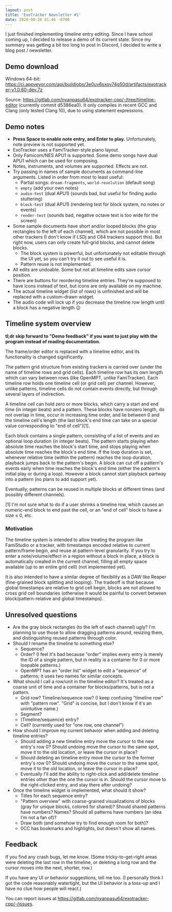 ```yaml
---
layout: post
title: 'ExoTracker Newsletter #1'
date: 2020-08-26 01:46 -0700
---
```


I just finished implementing timeline entry editing. Since I have school coming up, I decided to release a demo of its current state. Since my summary was getting a bit too long to post in Discord, I decided to write a blog post / newsletter.

## Demo download

Windows 64-bit: <https://ci.appveyor.com/api/buildjobs/3e0uv6sxov74g50d/artifacts/exotracker-v1.0.60-dev.7z>

Source: <https://gitlab.com/nyanpasu64/exotracker-cpp/-/tree/timeline-editor> (currently commit d5386ea0). It only compiles in recent GCC and Clang (only tested Clang 10), due to using statement expressions.

## Demo notes

- **Press Space to enable note entry, and Enter to play.** Unfortunately, note preview is not supported yet.
- ExoTracker uses a FamiTracker-style piano layout.
- Only Famicom/NES APU1 is supported. Some demo songs have dual APU1 which can be used for composing.
- Notes, instruments, and volumes are supported. Effects are not.
- Try passing in names of sample documents as command-line arguments. Listed in order from most to least useful:
    - Partial songs: `dream-fragments`, `world-revolution` (default song)
    - `empty` (add your own notes)
    - `audio-test` (dual APU1) (sounds bad, but useful for finding audio stuttering)
    - `block-test` (dual APU1) (rendering test for block system, no notes or events)
    - `render-test` (sounds bad, negative octave text is too wide for the screen)
- Some sample documents have short and/or looped blocks (the gray rectangles to the left of each channel), which are not possible in most other trackers (I don't know if LSDj and C64 trackers support this). But right now, users can only create full-grid blocks, and cannot delete blocks.
    - The block system is powerful, but unfortunately not editable through the UI yet, so you can't try it out to see useful it is.
    - Pattern reuse is not implemented.
- All edits are undoable. Some but not all timeline edits save cursor position.
- There are buttons for reordering timeline entries. They're supposed to have icons instead of text, but icons are only available on my machine.
- The actual timeline widget (list of rows) is unfinished and will be replaced with a custom-drawn widget.
- The audio code will lock up if you decrease the timeline row length until a block has a negative length 😉

## Timeline system overview

**tl;dr skip forward to "Demo feedback" if you want to just play with the program instead of reading documentation.**

The frame/order editor is replaced with a timeline editor, and its functionality is changed significantly.

The pattern grid structure from existing trackers is carried over (under the name of timeline rows and grid cells). Each timeline row has its own length which can vary between rows (like OpenMPT, unlike FamiTracker). Each timeline row holds one timeline cell (or grid cell) per channel. However, unlike patterns, timeline cells do not contain events directly, but through several layers of indirection.

A timeline cell can hold zero or more blocks, which carry a start and end time (in integer beats) and a pattern. These blocks have nonzero length, do not overlap in time, occur in increasing time order, and lie between 0 and the timeline cell's length (the last block's end time can take on a special value corresponding to "end of cell")[1].

Each block contains a single pattern, consisting of a list of events and an optional loop duration (in integer beats). The pattern starts playing when absolute time reaches the block's start time, and stops playing when absolute time reaches the block's end time. If the loop duration is set, whenever relative time (within the pattern) reaches the loop duration, playback jumps back to the pattern's begin. A block can cut off a pattern's events early when time reaches the block's end time (either the pattern's initial play or during a loop). However a block cannot start playback partway into a pattern (no plans to add support yet).

Eventually, patterns can be reused in multiple blocks at different times (and possibly different channels).

[1] I'm not sure what to do if a user shrinks a timeline row, which causes an numeric-end block to end past the cell, or an "end of cell" block to have a size ≤ 0, etc.

### Motivation

The timeline system is intended to allow treating the program like FamiStudio or a tracker, with timestamps encoded relative to current pattern/frame begin, and reuse at pattern-level granularity. If you try to enter a note/volume/effect in a region without a block in place, a block is automatically created in the current channel, filling all empty space available (up to an entire grid cell) (not implemented yet).

It is also intended to have a similar degree of flexibility as a DAW like Reaper (fine-grained block splitting and looping). The tradeoff is that because global timestamps are relative to grid cell begin, blocks are not allowed to cross grid cell boundaries (otherwise it would be painful to convert between block/pattern-relative and global timestamps).

## Unresolved questions

- Are the gray block rectangles (to the left of each channel) ugly? I'm planning to use those to allow dragging patterns around, resizing them, and distinguishing reused patterns through color.
- Should I rename the timeline to something else?
    - Sequence?
    - Order? (I feel it's bad because "order" implies every entry is merely the ID of a single pattern, but in reality is a container for 0 or more loopable patterns.)
    - OpenMPT has an "order list" widget to edit a "sequence" of patterns; it uses two names for similar concepts.
- What should I call a row/unit in the timeline editor? It's treated as a coarse unit of time and a container for blocks/patterns, but is not a pattern.
    - Grid row? Timeline/sequence row? (I keep confusing "timeline row" with "pattern row". "Grid" is concise, but I don't know if it's an unintuitive name.)
    - Segment?
    - (Timeline/sequence) entry?
    - Cell? (currently used for "one row, one channel")
- How should I improve my current behavior when adding and deleting timeline entries?
    - Should adding a new timeline entry move the cursor to the new entry's row 0? Should undoing move the cursor to the same spot, move it to the old location, or leave the cursor in place?
    - Should deleting an timeline entry move the cursor to the former entry's row 0? Should undoing move the cursor to the same spot, move it to the old location, or leave the cursor in place?
    - Eventually I'll add the ability to right-click and add/delete timeline entries other than the one the cursor is in. Should the cursor move to the right-clicked entry, and stay there after undoing?
- Once the timeline widget is implemented, what should it show?
    - Titles for each sequence entry?
    - "Pattern overview" with coarse-grained visualizations of blocks (gray for unique blocks, colored for shared)? Should shared patterns have numbers? Names? Should all patterns have numbers (an idea I'm not a fan of)?
    - Draw both (and somehow try to find enough room for both)?
    - 0CC has bookmarks and highlights, but doesn't show all names.

## Feedback

If you find any crash bugs, let me know. (Some tricky-to-get-right areas were deleting the last row in the timeline, or deleting a long row and the cursor moves into the next, shorter, row.)

If you have any UI or behavior suggestions, tell me too. (I personally think I got the code reasonably watertight, but the UI behavior is a toss-up and I have no clue how people will react.)

You can report issues at <https://gitlab.com/nyanpasu64/exotracker-cpp/-/issues>.
